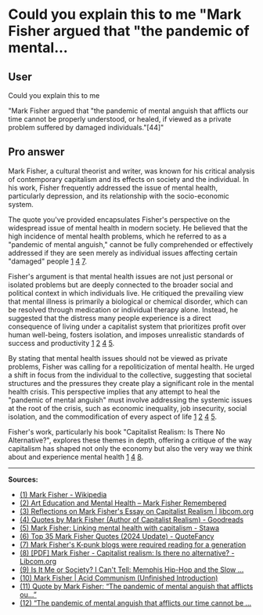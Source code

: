 # Could you explain this to me "Mark Fisher argued that "the pandemic of mental...

## User
Could you explain this to me

"Mark Fisher argued that "the pandemic of mental anguish that afflicts our time cannot be properly understood, or healed, if viewed as a private problem suffered by damaged individuals."[44]"

## Pro answer
Mark Fisher, a cultural theorist and writer, was known for his critical analysis of contemporary capitalism and its effects on society and the individual. In his work, Fisher frequently addressed the issue of mental health, particularly depression, and its relationship with the socio-economic system.

The quote you've provided encapsulates Fisher's perspective on the widespread issue of mental health in modern society. He believed that the high incidence of mental health problems, which he referred to as a "pandemic of mental anguish," cannot be fully comprehended or effectively addressed if they are seen merely as individual issues affecting certain "damaged" people [1](https://en.wikipedia.org/wiki/Mark_Fisher) [4](https://www.goodreads.com/author/quotes/956173.Mark_Fisher) [7](https://www.theguardian.com/commentisfree/2017/jan/18/mark-fisher-k-punk-blogs-did-48-politics).

Fisher's argument is that mental health issues are not just personal or isolated problems but are deeply connected to the broader social and political context in which individuals live. He critiqued the prevailing view that mental illness is primarily a biological or chemical disorder, which can be resolved through medication or individual therapy alone. Instead, he suggested that the distress many people experience is a direct consequence of living under a capitalist system that prioritizes profit over human well-being, fosters isolation, and imposes unrealistic standards of success and productivity [1](https://en.wikipedia.org/wiki/Mark_Fisher) [2](https://www.artmonthly.co.uk/magazine/site/article/mark-fisher-remembered-by-ashiya-eastwood-march-2017) [4](https://www.goodreads.com/author/quotes/956173.Mark_Fisher) [5](https://stawa.org/mark-fisher-linking-mental-health-with-capitalism/).

By stating that mental health issues should not be viewed as private problems, Fisher was calling for a repoliticization of mental health. He urged a shift in focus from the individual to the collective, suggesting that societal structures and the pressures they create play a significant role in the mental health crisis. This perspective implies that any attempt to heal the "pandemic of mental anguish" must involve addressing the systemic issues at the root of the crisis, such as economic inequality, job insecurity, social isolation, and the commodification of every aspect of life [1](https://en.wikipedia.org/wiki/Mark_Fisher) [2](https://www.artmonthly.co.uk/magazine/site/article/mark-fisher-remembered-by-ashiya-eastwood-march-2017) [4](https://www.goodreads.com/author/quotes/956173.Mark_Fisher) [5](https://stawa.org/mark-fisher-linking-mental-health-with-capitalism/).

Fisher's work, particularly his book "Capitalist Realism: Is There No Alternative?", explores these themes in depth, offering a critique of the way capitalism has shaped not only the economy but also the very way we think about and experience mental health [1](https://en.wikipedia.org/wiki/Mark_Fisher) [4](https://www.goodreads.com/author/quotes/956173.Mark_Fisher) [8](https://files.libcom.org/files/Capitalist%20Realism_%20Is%20There%20No%20Alternat%20-%20Mark%20Fisher.pdf).

---
**Sources:**
- [(1) Mark Fisher - Wikipedia](https://en.wikipedia.org/wiki/Mark_Fisher)
- [(2) Art Education and Mental Health – Mark Fisher Remembered](https://www.artmonthly.co.uk/magazine/site/article/mark-fisher-remembered-by-ashiya-eastwood-march-2017)
- [(3) Reflections on Mark Fisher's Essay on Capitalist Realism | libcom.org](https://libcom.org/article/reflections-mark-fishers-essay-capitalist-realism)
- [(4) Quotes by Mark Fisher (Author of Capitalist Realism) - Goodreads](https://www.goodreads.com/author/quotes/956173.Mark_Fisher)
- [(5) Mark Fisher: Linking mental health with capitalism - Stawa](https://stawa.org/mark-fisher-linking-mental-health-with-capitalism/)
- [(6) Top 35 Mark Fisher Quotes (2024 Update) - QuoteFancy](https://quotefancy.com/mark-fisher-quotes)
- [(7) Mark Fisher's K-punk blogs were required reading for a generation](https://www.theguardian.com/commentisfree/2017/jan/18/mark-fisher-k-punk-blogs-did-48-politics)
- [(8) \[PDF\] Mark Fisher - Capitalist realism: Is there no alternative? - Libcom.org](https://files.libcom.org/files/Capitalist%20Realism_%20Is%20There%20No%20Alternat%20-%20Mark%20Fisher.pdf)
- [(9) Is It Me or Society? I Can't Tell: Memphis Hip-Hop and the Slow ...](https://www.passionweiss.com/2021/07/28/memphis-hip-hop-slow-cancelation-of-the-future/)
- [(10) Mark Fisher | Acid Communism (Unfinished Introduction)](https://my-blackout.com/2019/04/25/mark-fisher-acid-communism-unfinished-introduction/)
- [(11) Quote by Mark Fisher: “The pandemic of mental anguish that afflicts ou...”](https://www.goodreads.com/quotes/9897313-the-pandemic-of-mental-anguish-that-afflicts-our-time-cannot)
- [(12) “The pandemic of mental anguish that afflicts our time cannot be ...](https://www.reddit.com/r/radicalmentalhealth/comments/nmgu1k/the_pandemic_of_mental_anguish_that_afflicts_our/)

